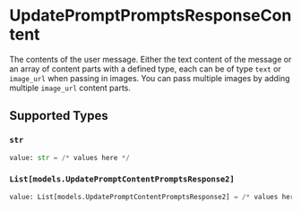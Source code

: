 # UpdatePromptPromptsResponseContent

The contents of the user message. Either the text content of the message or an array of content parts with a defined type, each can be of type `text` or `image_url` when passing in images. You can pass multiple images by adding multiple `image_url` content parts. 


## Supported Types

### `str`

```python
value: str = /* values here */
```

### `List[models.UpdatePromptContentPromptsResponse2]`

```python
value: List[models.UpdatePromptContentPromptsResponse2] = /* values here */
```

